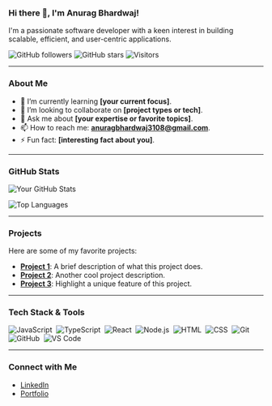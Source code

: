 <!-- Title -->
### Hi there 👋, I'm Anurag Bhardwaj!

<!-- Short description or tagline -->
I'm a passionate software developer with a keen interest in building scalable, efficient, and user-centric applications.

<!-- Badges: followers, stars, visitors -->
![GitHub followers](https://img.shields.io/github/followers/ianuragab?style=social)
![GitHub stars](https://img.shields.io/github/stars/ianuragab?style=social)
![Visitors](https://visitor-badge.laobi.icu/badge?page_id=ianuragab.ianuragab)

---

<!-- About Me Section -->
### About Me

- 🌱 I’m currently learning **[your current focus]**.
- 👯 I’m looking to collaborate on **[project types or tech]**.
- 💬 Ask me about **[your expertise or favorite topics]**.
- 📫 How to reach me: **anuragbhardwaj3108@gmail.com**.
- ⚡ Fun fact: **[interesting fact about you]**.

---

<!-- GitHub Stats -->
### GitHub Stats

![Your GitHub Stats](https://github-readme-stats.vercel.app/api?username=ianuragab&show_icons=true&theme=radical)

<!-- Top Languages -->
![Top Languages](https://github-readme-stats.vercel.app/api/top-langs/?username=ianuragab&layout=compact&theme=radical)

---

<!-- Projects Section -->
### Projects

Here are some of my favorite projects:

- [**Project 1**](https://github.com/ianuragab/project1): A brief description of what this project does.
- [**Project 2**](https://github.com/ianuragab/project2): Another cool project description.
- [**Project 3**](https://github.com/ianuragab/project3): Highlight a unique feature of this project.

---

<!-- Technologies Section -->
### Tech Stack & Tools
![JavaScript](https://img.shields.io/badge/-JavaScript-05122A?style=flat&logo=javascript)&nbsp;
![TypeScript](https://img.shields.io/badge/-TypeScript-05122A?style=flat&logo=typescript)&nbsp;
![React](https://img.shields.io/badge/-React-05122A?style=flat&logo=react)&nbsp;
![Node.js](https://img.shields.io/badge/-Node.js-05122A?style=flat&logo=node.js)&nbsp;
![HTML](https://img.shields.io/badge/-HTML-05122A?style=flat&logo=html5)&nbsp;
![CSS](https://img.shields.io/badge/-CSS-05122A?style=flat&logo=css3)&nbsp;
![Git](https://img.shields.io/badge/-Git-05122A?style=flat&logo=git)&nbsp;
![GitHub](https://img.shields.io/badge/-GitHub-05122A?style=flat&logo=github)&nbsp;
![VS Code](https://img.shields.io/badge/-VS%20Code-05122A?style=flat&logo=visual-studio-code)&nbsp;

---

<!-- Connect with Me Section -->
### Connect with Me
- [LinkedIn](https://www.linkedin.com/in/ianuragab/)
- [Portfolio](https://your-portfolio-link.com)
